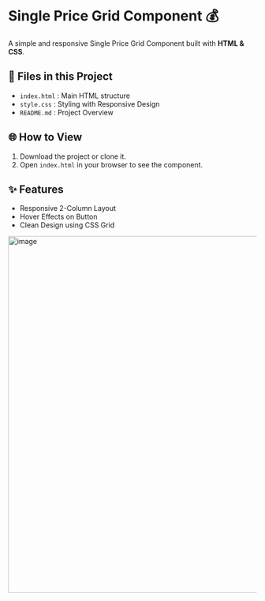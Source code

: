 # Single Price Grid Component 💰

A simple and responsive Single Price Grid Component built with **HTML & CSS**.

## 📂 Files in this Project
- `index.html` : Main HTML structure
- `style.css`  : Styling with Responsive Design
- `README.md`  : Project Overview

## 🌐 How to View
1. Download the project or clone it.
2. Open `index.html` in your browser to see the component.

## ✨ Features
- Responsive 2-Column Layout
- Hover Effects on Button
- Clean Design using CSS Grid


<img width="1479" height="723" alt="image" src="https://github.com/user-attachments/assets/b562aeed-d078-4420-897e-32fc668cf155" />


